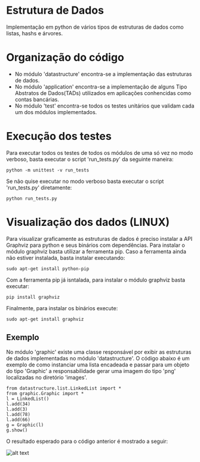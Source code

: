 # Estrutura de Dados

Implementação em python de vários tipos de estruturas de dados como listas, hashs e árvores.

# Organização do código

* No módulo 'datastructure' encontra-se a implementação das estruturas de dados.
* No módulo 'application' encontra-se a implementação de alguns Tipo Abstratos de Dados(TADs) utilizados em aplicações conhencidas como contas bancárias.
* No módulo 'test' encontra-se todos os testes unitários que validam cada um dos módulos implementados.

# Execução dos testes

Para executar todos os testes de todos os módulos de uma só vez no modo verboso, basta executar o script 'run_tests.py' da seguinte maneira:

    python -m unittest -v run_tests
  
Se não quise executar no modo verboso basta executar o script 'run_tests.py' diretamente:

    python run_tests.py
    
# Visualização dos dados (LINUX)

Para visualizar graficamente as estruturas de dados é preciso instalar a API Graphviz para python e seus binários com dependências. Para instalar o módulo graphviz basta utilizar a ferramenta pip. Caso a ferramenta ainda não estiver instalada, basta instalar executando:

    sudo apt-get install python-pip

Com a ferramenta pip já isntalada, para instalar o módulo graphviz basta executar:

    pip install graphviz
    
Finalmente, para instalar os binários execute:

    sudo apt-get install graphviz
    
## Exemplo

No módulo 'graphic' existe uma classe responsável por exibir as estruturas de dados implementadas no módulo 'datastructure'. O código abaixo é um exemplo de como instanciar uma lista encadeada e passar para um objeto do tipo 'Graphic' a responsabilidade gerar uma imagem do tipo 'png' localizadas no diretório 'images'.

    from datastructure.list.LinkedList import *
    from graphic.Graphic import *
    l = LinkedList()
    l.add(34)
    l.add(3)
    l.add(78)
    l.add(66)
    g = Graphic(l)
    g.show()

O resultado esperado para o código anterior é mostrado a seguir:

![alt text](https://github.com/manoelrui19/python-data-structures/blob/master/images/LinkedList.png "Linked List output")






